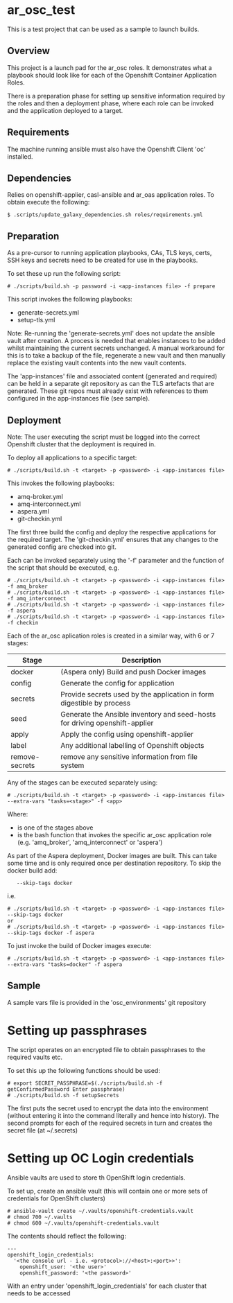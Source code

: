 # ar_osc_test

This is a test project that can be used as a sample to launch builds.

## Overview
This project is a launch pad for the ar_osc roles. It demonstrates what 
a playbook should look like for each of the Openshift Container 
Application Roles.

There is a preparation phase for setting up sensitive information 
required by the roles and then a deployment phase, where each role can 
be invoked and the application deployed to a target.

## Requirements
The machine running ansible must also have the Openshift Client 'oc' installed.

## Dependencies
Relies on openshift-applier, casl-ansible and ar_oas application roles. 
To obtain execute the following:
```
$ .scripts/update_galaxy_dependencies.sh roles/requirements.yml
```

## Preparation

As a pre-cursor to running application playbooks, CAs, TLS keys, certs, 
SSH keys and secrets need to be created for use in the playbooks.

To set these up run the following script:
```
# ./scripts/build.sh -p password -i <app-instances file> -f prepare
```

This script invokes the following playbooks:

- generate-secrets.yml
- setup-tls.yml

Note: Re-running the 'generate-secrets.yml' does not update the ansible 
vault after creation. A process is needed that enables instances to be 
added whilst maintaining the current secrets unchanged. A manual 
workaround for this is to take a backup of the file, regenerate a new
vault and then manually replace the existing vault contents into the 
new vault contents.

The 'app-instances' file and associated content (generated and required)
can be held in a separate git repository as can the TLS artefacts that
are generated. These git repos must already exist with references to 
them configured in the app-instances file (see sample).

## Deployment

Note: The user executing the script must be logged into the correct 
Openshift cluster that the deployment is required in.

To deploy all applications to a specific target:
```
# ./scripts/build.sh -t <target> -p <password> -i <app-instances file>
```

This invokes the following playbooks:
- amq-broker.yml
- amq-interconnect.yml
- aspera.yml
- git-checkin.yml

The first three build the config and deploy the respective applications
for the required target. The 'git-checkin.yml' ensures that any changes
to the generated config are checked into git.

Each can be invoked separately using the '-f' parameter and the function
of the script that should be executed, e.g.
```
# ./scripts/build.sh -t <target> -p <password> -i <app-instances file> -f amq_broker
# ./scripts/build.sh -t <target> -p <password> -i <app-instances file> -f amq_interconnect
# ./scripts/build.sh -t <target> -p <password> -i <app-instances file> -f aspera
# ./scripts/build.sh -t <target> -p <password> -i <app-instances file> -f checkin
```

Each of the ar_osc aplication roles is created in a similar way, with 6 
or 7 stages:
 
| Stage          | Description                                                                 |
| -----          | -----------                                                                 |
| docker         | (Aspera only) Build and push Docker images                                  |
| config         | Generate the config for application                                         |
| secrets        | Provide secrets used by the application in form digestible by process       |
| seed           | Generate the Ansible inventory and seed-hosts for driving openshift-applier |
| apply          | Apply the config using openshift-applier                                    |
| label          | Any additional labelling of Openshift objects                               |
| remove-secrets | remove any sensitive information from file system                           |
 
Any of the stages can be executed separately using:
```
# ./scripts/build.sh -t <target> -p <password> -i <app-instances file> --extra-vars "tasks=<stage>" -f <app>
```
Where:
- <stage> is one of the stages above
- <app> is the bash function that invokes the specific ar_osc 
application role (e.g. 'amq_broker', 'amq_interconnect' or 'aspera')


As part of the Aspera deployment, Docker images are built. This can take
some time and is only required once per destination repository. To skip
the docker build add:
```
   --skip-tags docker
```
i.e.
```
# ./scripts/build.sh -t <target> -p <password> -i <app-instances file> --skip-tags docker
or
# ./scripts/build.sh -t <target> -p <password> -i <app-instances file> --skip-tags docker -f aspera
```

To just invoke the build of Docker images execute:
```
# ./scripts/build.sh -t <target> -p <password> -i <app-instances file> --extra-vars "tasks=docker" -f aspera
```

## Sample
A sample vars file is provided in the 'osc_environments' git repository

# Setting up passphrases
The script operates on an encrypted file to obtain passphrases to the required vaults etc.

To set this up the following functions should be used:
```
# export SECRET_PASSPHRASE=$(./scripts/build.sh -f getConfirmedPassword Enter passphrase)
# ./scripts/build.sh -f setupSecrets
```
The first puts the secret used to encrypt the data into the environment
(without entering it into the command literally and hence into history).
The second prompts for each of the required secrets in turn and creates
the secret file (at ~/.secrets) 

# Setting up OC Login credentials
Ansible vaults are used to store th OpenShift login credentials.

To set up, create an ansible vault (this will contain one or more sets of credentials for OpenShift clusters)
```
# ansible-vault create ~/.vaults/openshift-credentials.vault
# chmod 700 ~/.vaults
# chmod 600 ~/.vaults/openshift-credentials.vault
```

The contents should reflect the following:
```
---
openshift_login_credentials:
  '<the console url - i.e. <protocol>://<host>:<port>>':
    openshift_user: '<the user>'
    openshift_password: '<the password>'
```
With an entry under 'openshift_login_credentials' for each cluster that needs to be accessed